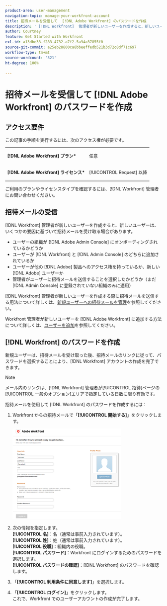 ```yaml
---
product-area: user-management
navigation-topic: manage-your-workfront-account
title: 招待メールを受信して  [!DNL Adobe Workfront] のパスワードを作成
description: ' [!DNL Workfront]  管理者が新しいユーザーを作成すると、新しいユーザーは、いくつかの要因に基づいて招待メールを受け取る場合があります。'
author: Courtney
feature: Get Started with Workfront
exl-id: a13dbe33-f283-4732-a7f2-5a94a37855f0
source-git-commit: a25eb28800ca8bbeeffedb521b3d72c8df71c697
workflow-type: tm+mt
source-wordcount: '321'
ht-degree: 100%

---
```


# 招待メールを受信して [!DNL Adobe Workfront] のパスワードを作成

## アクセス要件

この記事の手順を実行するには、次のアクセス権が必要です。

<table style="table-layout:auto"> 
 <col> 
 </col> 
 <col> 
 </col> 
 <tbody> 
  <tr> 
   <td role="rowheader"><strong>[!DNL Adobe Workfront] プラン*</strong></td> 
   <td> <p>任意</p> </td> 
  </tr> 
  <tr> 
   <td role="rowheader"><strong>[!DNL Adobe Workfront] ライセンス*</strong></td> 
   <td> <p>[!UICONTROL Request] 以降</p> </td> 
  </tr> 
 </tbody> 
</table>

ご利用のプランやライセンスタイプを確認するには、[!DNL Workfront] 管理者にお問い合わせください。

## 招待メールの受信

[!DNL Workfront] 管理者が新しいユーザーを作成すると、新しいユーザーは、いくつかの要因に基づいて招待メールを受け取る場合があります。

* ユーザーの組織が [!DNL Adobe Admin Console] にオンボーディングされているかどうか
* ユーザーが [!DNL Workfront] と [!DNL Admin Console] のどちらに追加されているか
* ユーザーが他の [!DNL Adobe] 製品へのアクセス権を持っているか、新しい [!DNL Adobe] ユーザーか
* 管理者がユーザーに招待メールを送信することを選択したかどうか（まだ [!DNL Admin Console] に登録されていない組織のみに適用）

[!DNL Workfront] 管理者が新しいユーザーを作成する際に招待メールを送信する用法について詳しくは、[新規ユーザーへの招待メールを管理](../../../administration-and-setup/manage-workfront/emails/manage-email-invitations.md)を参照してください。

Workfront 管理者が新しいユーザーを [!DNL Adobe Workfront] に追加する方法について詳しくは、[ユーザーを追加](../../../administration-and-setup/add-users/create-and-manage-users/add-users.md)を参照してください。

## [!DNL Workfront] のパスワードを作成

新規ユーザーは、招待メールを受け取った後、招待メールのリンクに従って、パスワードを選択することにより、[!DNL Workfront] アカウントの作成を完了できます。

>[!NOTE]
>
>メール内のリンクは、[!DNL Workfront] 管理者が[!UICONTROL 招待]ページの[!UICONTROL 一般のオプション]エリアで指定している日数に限り有効です。

招待メールを使用して [!DNL Workfront] のパスワードを作成するには：

1. Workfront からの招待メールで「**[!UICONTROL 開始する]**」をクリックします。

   ![招待メールの新規ユーザー画面](assets/new-user-screen-from-invitation-adobe-350x292.png)

1. 次の情報を指定します。\
   **[!UICONTROL 名]**：名（通常は事前入力されています）。\
   **[!UICONTROL 姓]**：姓（通常は事前入力されています）。\
   **[!UICONTROL 役職]**：組織内の役職。\
   **[!UICONTROL パスワード]**：Workfront にログインするためのパスワードを選択します。\
   **[!UICONTROL パスワードの確認]**：[!DNL Workfront] のパスワードを確認します。

1. 「**[!UICONTROL 利用条件に同意します]**」を選択します。
1. 「**[!UICONTROL ログイン]**」をクリックします。\
   これで、Workfront でのユーザーアカウントの作成が完了します。
